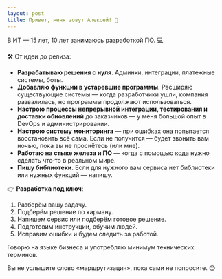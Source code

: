 ```yaml
---
layout: post
title: Привет, меня зовут Алексей! 👋
---
```


В ИТ — 15 лет, 10 лет занимаюсь разработкой ПО. 💻

🛠️ От идеи до релиза:
- **Разрабатываю решения с нуля**. Админки, интеграции, платежные системы, боты.
- **Добавляю функции в устаревшие программы**. Расширяю существующие системы — когда разработчики ушли, компания развалилась, но программы продолжают использоваться.
- **Настрою процессы непрерывной интеграции, тестирования и доставки обновлений** до заказчиков — у меня большой опыт в DevOps и администрировании.
- **Настрою систему мониторинга** — при ошибках она попытается восстановить всё сама. Если не получится — будет звонить вам ночью, пока вы не проснётесь (или мне).
- **Работаю на стыке железа и ПО** — когда с помощью кода нужно сделать что‑то в реальном мире.
- **Пишу библиотеки**. Если для нужного вам сервиса нет библиотеки или нужных функций — напишу.

👉 **Разработка под ключ**:
1. Разберём вашу задачу.
2. Подберём решение по карману.
3. Напишем сервис или подберём готовое решение.
4. Подготовим инструкции, обучим людей.
5. Исправим ошибки и будем следить за работой.

Говорю на языке бизнеса и употребляю минимум технических терминов. 

Вы не услышите слово «маршрутизация», пока сами не попросите. 😊
